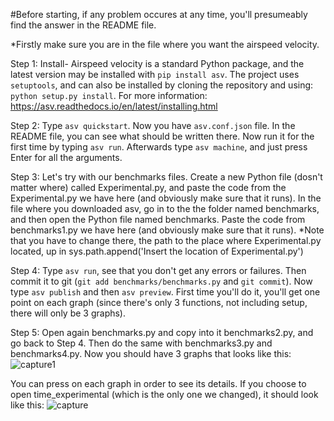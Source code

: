 #Before starting, if any problem occures at any time, you'll presumeably find the answer in the README file.

*Firstly make sure you are in the file where you want the airspeed velocity.

Step 1: Install-
Airspeed velocity is a standard Python package, and the latest version may be installed with ```pip install asv```. The project uses ```setuptools```, and can also be installed by cloning the repository and using: ```python setup.py install```.
For more information: https://asv.readthedocs.io/en/latest/installing.html

Step 2:
Type ```asv quickstart```. Now you have ```asv.conf.json``` file. In the README file, you can see what should be written there.
Now run it for the first time by typing ```asv run```. Afterwards type ```asv machine```, and just press Enter for all the arguments.

Step 3:
Let's try with our benchmarks files. Create a new Python file (dosn't matter where) called Experimental.py, and paste the code from the Experimental.py we have here (and obviously make sure that it runs).
In the file where you downloaded asv, go in to the the folder named benchmarks, and then open the Python file named benchmarks. Paste the code from benchmarks1.py we have here (and obviously make sure that it runs). *Note that you have to change there, the path to the place where Experimental.py located, up in sys.path.append('Insert the location of Experimental.py')

Step 4:
Type ```asv run```, see that you don't get any errors or failures. Then commit it to git (```git add benchmarks/benchmarks.py``` and ```git commit```).
Now type ```asv publish``` and then ```asv preview```. First time you'll do it, you'll get one point on each graph (since there's only 3 functions, not including setup, there will only be 3 graphs).

Step 5:
Open again benchmarks.py and copy into it benchmarks2.py, and go back to Step 4. Then do the same with benchmarks3.py and benchmarks4.py.
Now you should have 3 graphs that looks like this:
![capture1](https://user-images.githubusercontent.com/31063975/39300734-fe309e58-494c-11e8-9d15-98d1fbff51e7.PNG)

You can press on each graph in order to see its details. If you choose to open time_experimental (which is the only one we changed), it should look like this:
![capture](https://user-images.githubusercontent.com/31063975/39300791-2cdc2272-494d-11e8-811a-0b18411cdb8b.PNG)
